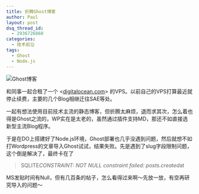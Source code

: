 ```yaml
---
title: 折腾Ghost博客
author: Paul
layout: post
dsq_thread_id:
  - 2936726860
categories:
  - 技术前沿
tags:
  - Ghost
  - Node.js
--- 
```


![Ghost博客](http://img.hz.mk/2014-0709/tryghost.jpg)

和同事一起合租了一个 <[digitalocean.com](http://www.digitalocean.com)> 的VPS。以前自己的VPS打算最近就停止续费，主要的几个Blog相继迁往SAE等处。

一起有想法使用目前技术主流的静态博客，但折腾太麻烦，退而求其次，怎么着也得是Ghost之流的，WP实在是太老的，虽然通过插件支持MD，那还不如直接选新型主流Blog程序。

于是在DO上搭建好了Node.js环境，Ghost部署也几乎没遇到问题，然后就想不如打Wordpress的文章导入Ghost试试，结果失败。先是遇到了slug字段限制问题，这个倒是解决了，最终卡在了 

> SQLITE*CONSTRAINT: NOT NULL constraint failed: posts.created*at

MS发贴时间有Null，但有几百条的帖子，怎么看得过来啊～先放一放，有空再研究导入的问题～
